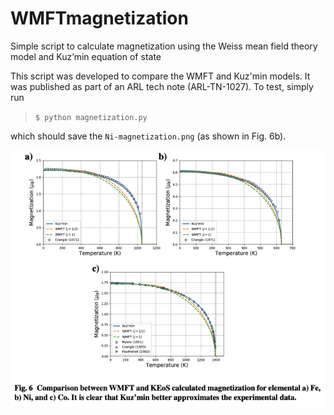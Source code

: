 # WMFTmagnetization
Simple script to calculate magnetization using the Weiss mean field theory model and Kuz’min equation of state

This script was developed to compare the WMFT and Kuz'min models. It was published as part of an ARL tech note (ARL-TN-1027). To test, simply run

> `$ python magnetization.py`

which should save the `Ni-magnetization.png` (as shown in Fig. 6b).

 ![TN Fig 06](doc/fig06.png "Title")
